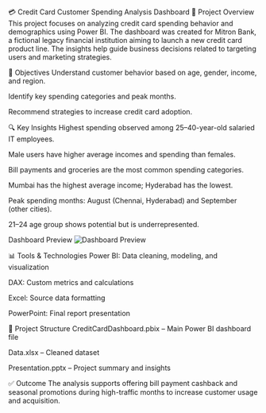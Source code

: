 💳 Credit Card Customer Spending Analysis Dashboard
📌 Project Overview
This project focuses on analyzing credit card spending behavior and demographics using Power BI. The dashboard was created for Mitron Bank, a fictional legacy financial institution aiming to launch a new credit card product line. The insights help guide business decisions related to targeting users and marketing strategies.

🎯 Objectives
Understand customer behavior based on age, gender, income, and region.

Identify key spending categories and peak months.

Recommend strategies to increase credit card adoption.

🔍 Key Insights
Highest spending observed among 25–40-year-old salaried IT employees.

Male users have higher average incomes and spending than females.

Bill payments and groceries are the most common spending categories.

Mumbai has the highest average income; Hyderabad has the lowest.

Peak spending months: August (Chennai, Hyderabad) and September (other cities).

21–24 age group shows potential but is underrepresented.

Dashboard Preview
![Dashboard Preview](Sample_Img.png)

📊 Tools & Technologies
Power BI: Data cleaning, modeling, and visualization

DAX: Custom metrics and calculations

Excel: Source data formatting

PowerPoint: Final report presentation

📁 Project Structure
CreditCardDashboard.pbix – Main Power BI dashboard file

Data.xlsx – Cleaned dataset

Presentation.pptx – Project summary and insights

✅ Outcome
The analysis supports offering bill payment cashback and seasonal promotions during high-traffic months to increase customer usage and acquisition.

